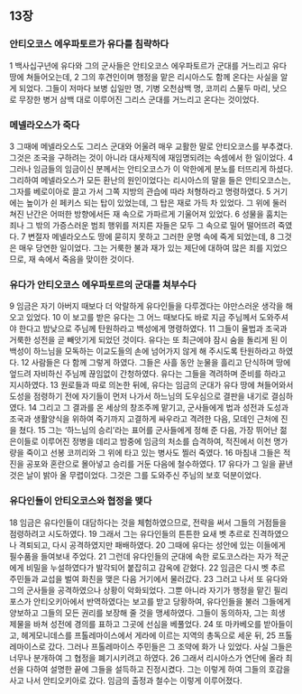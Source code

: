 ## 13장
### 안티오코스 에우파토르가 유다를 침략하다
1 백사십구년에 유다와 그의 군사들은 안티오코스 에우파토르가 군대를 거느리고 유다 땅에 쳐들어오는데,
2 그의 후견인이며 행정을 맡은 리시아스도 함께 온다는 사실을 알게 되었다. 그들이 저마다 보병 십일만 명, 기병 오천삼백 명, 코끼리 스물두 마리, 낫으로 무장한 병거 삼백 대로 이루어진 그리스 군대를 거느리고 온다는 것이었다.
### 메넬라오스가 죽다
3 그때에 메넬라오스도 그리스 군대와 어울려 매우 교활한 말로 안티오코스를 부추겼다. 그것은 조국을 구하려는 것이 아니라 대사제직에 재임명되려는 속셈에서 한 일이었다.
4 그러나 임금들의 임금이신 분께서는 안티오코스가 이 악한에게 분노를 터뜨리게 하셨다. 그리하여 메넬라오스가 모든 환난의 원인이었다는 리시아스의 말을 들은 안티오코스는, 그자를 베로이아로 끌고 가서 그쪽 지방의 관습에 따라 처형하라고 명령하였다.
5 거기에는 높이가 쉰 페키스 되는 탑이 있었는데, 그 탑은 재로 가득 차 있었다. 그 위에 둘러쳐진 난간은 어떠한 방향에서든 재 속으로 가파르게 기울어져 있었다.
6 성물을 훔치는 죄나 그 밖의 가증스러운 범죄 행위를 저지른 자들은 모두 그 속으로 밀어 떨어뜨려 죽였다.
7 변절자 메넬라오스도 땅에 묻히지 못하고 그러한 운명 속에 죽게 되었는데,
8 그것은 매우 당연한 일이었다. 그는 거룩한 불과 재가 있는 제단에 대하여 많은 죄를 지었으므로, 재 속에서 죽음을 맞이한 것이다.
### 유다가 안티오코스 에우파토르의 군대를 쳐부수다
9 임금은 자기 아버지 때보다 더 악랄하게 유다인들을 다루겠다는 야만스러운 생각을 해 오고 있었다.
10 이 보고를 받은 유다는 그 어느 때보다도 바로 지금 주님께서 도와주셔야 한다고 밤낮으로 주님께 탄원하라고 백성에게 명령하였다.
11 그들이 율법과 조국과 거룩한 성전을 곧 빼앗기게 되었던 것이다. 유다는 또 최근에야 잠시 숨을 돌리게 된 이 백성이 하느님을 모독하는 이교도들의 손에 넘어가지 않게 해 주시도록 탄원하라고 하였다.
12 사람들은 다 함께 그렇게 하였다. 그들은 사흘 동안 눈물을 흘리고 단식하며 땅에 엎드려 자비하신 주님께 끊임없이 간청하였다. 유다는 그들을 격려하며 준비를 하라고 지시하였다.
13 원로들과 따로 의논한 뒤에, 유다는 임금의 군대가 유다 땅에 쳐들어와서 도성을 점령하기 전에 자기들이 먼저 나가서 하느님의 도우심으로 결판을 내기로 결심하였다.
14 그리고 그 결과를 온 세상의 창조주께 맡기고, 군사들에게 법과 성전과 도성과 조국과 생활양식을 위하여 죽기까지 고결하게 싸우라고 격려한 다음, 모데인 근처에 진을 쳤다.
15 그는 ‘하느님의 승리’라는 표어를 군사들에게 정해 준 다음, 가장 뛰어난 젊은이들로 이루어진 정병을 데리고 밤중에 임금의 처소를 습격하여, 적진에서 이천 명가량을 죽이고 선봉 코끼리와 그 위에 타고 있는 병사도 찔러 죽였다.
16 마침내 그들은 적진을 공포와 혼란으로 몰아넣고 승리를 거둔 다음에 철수하였다.
17 유다가 그 일을 끝낸 것은 날이 밝아 올 무렵이었다. 그것은 그를 도와주신 주님의 보호 덕분이었다.
### 유다인들이 안티오코스와 협정을 맺다
18 임금은 유다인들이 대담하다는 것을 체험하였으므로, 전략을 써서 그들의 거점들을 점령하려고 시도하였다.
19 그래서 그는 유다인들의 튼튼한 요새 벳 추르로 진격하였으나 격퇴되고, 다시 공격하였지만 패배하였다.
20 그때에 유다는 성안에 있는 이들에게 필수품을 들여보내 주었다.
21 그런데 유다인들의 군대에 속한 로도코스라는 자가 적군에게 비밀을 누설하였다가 발각되어 붙잡히고 감옥에 갇혔다.
22 임금은 다시 벳 추르 주민들과 교섭을 벌여 화친을 맺은 다음 거기에서 물러갔다.
23 그러고 나서 또 유다와 그의 군사들을 공격하였으나 상황이 악화되었다. 그뿐 아니라 자기가 행정을 맡긴 필리포스가 안티오키아에서 반역하였다는 보고를 받고 당황하여, 유다인들을 불러 그들에게 양보하고 그들의 모든 권리를 보장해 줄 것을 맹세하였다. 그들이 동의하자, 그는 희생 제물을 바쳐 성전에 경의를 표하고 그곳에 선심을 베풀었다.
24 또 마카베오를 받아들이고, 헤게모니데스를 프톨레마이스에서 게라에 이르는 지역의 총독으로 세운 뒤,
25 프톨레마이스로 갔다. 그러나 프톨레마이스 주민들은 그 조약에 화가 나 있었다. 사실 그들은 너무나 분개하여 그 협정을 폐기시키려고 하였다.
26 그래서 리시아스가 연단에 올라 최선을 다하여 설명한 끝에 그들을 설득하고 진정시켰다. 그는 이렇게 하여 그들의 호감을 사고 나서 안티오키아로 갔다. 임금의 출정과 철수는 이렇게 이루어졌다.
